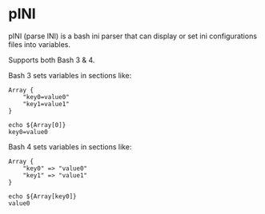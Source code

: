 pINI
====

pINI (parse INI) is a bash ini parser that can display or set ini configurations files into variables.

Supports both Bash 3 & 4.

Bash 3 sets variables in sections like:

```
Array {
	"key0=value0"
	"key1=value1"
}

echo ${Array[0]}
key0=value0
```

Bash 4 sets variables in sections like:

```
Array {
	"key0" => "value0"
	"key1" => "value1"
}

echo ${Array[key0]}
value0
```
